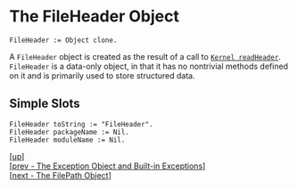 
# The FileHeader Object

    FileHeader := Object clone.

A `FileHeader` object is created as the result of a call
to
[`Kernel readHeader`](kernel.md#kernel-readheader-filename). `FileHeader`
is a data-only object, in that it has no nontrivial methods defined on
it and is primarily used to store structured data.

## Simple Slots

    FileHeader toString := "FileHeader".
    FileHeader packageName := Nil.
    FileHeader moduleName := Nil.

[[up](.)]
<br/>[[prev - The Exception Object and Built-in Exceptions](exception.md)]
<br/>[[next - The FilePath Object](filepath.md)]
